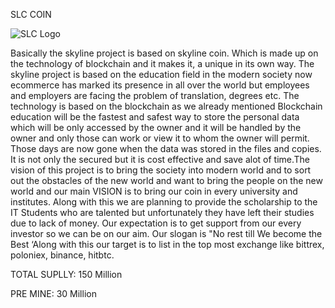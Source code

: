 SLC COIN

![SLC Logo](http://139.162.10.98:3001/images/logo-white.png)



Basically the skyline project is based on skyline coin. Which is made up on the technology of blockchain and it makes it, a unique in its own way. The skyline project is based on the education field in the modern society now ecommerce has marked its presence in all over the world but employees and employers are facing the problem of translation, degrees etc. The technology is based on the blockchain as we already mentioned Blockchain education will be the fastest and safest way to store the personal data which will be only accessed by the owner and it will be handled by the owner and only those can work or view it to whom the owner will permit. Those days are now gone when the data was stored in the files and copies. It is not only the secured but it is cost effective and save alot of time.The vision of this project is to bring the society into modern world and to sort out the obstacles of the new world and want to bring the people on the new world and our main VISION is to  bring our coin in every university and institutes. Along with this we are planning to provide the scholarship to the IT Students who are talented but unfortunately they have left their studies due to lack of money. Our expectation is to get support from our every investor so we can be on our aim. Our slogan is "No rest till We become the Best ‘Along with this our target is to list in the top most exchange like bittrex, poloniex, binance, hitbtc. 


TOTAL SUPLLY: 150 Million


PRE MINE: 30 Million






